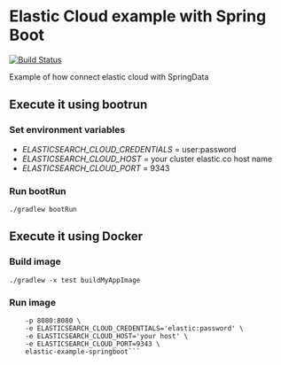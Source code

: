 # Elastic Cloud example with Spring Boot

[![Build Status](https://travis-ci.org/cgoncas/elastic-example-springboot.svg?branch=master)](https://travis-ci.org/cgoncas/elastic-example-springboot)

Example of how connect elastic cloud with SpringData

## Execute it using bootrun

### Set environment variables

- *ELASTICSEARCH_CLOUD_CREDENTIALS* = user:password
- *ELASTICSEARCH_CLOUD_HOST* = your cluster elastic.co host name
- *ELASTICSEARCH_CLOUD_PORT* = 9343

### Run bootRun

```./gradlew bootRun```

## Execute it using Docker

### Build image

```./gradlew -x test buildMyAppImage```

### Run image

```docker run \
    -p 8080:8080 \
    -e ELASTICSEARCH_CLOUD_CREDENTIALS='elastic:password' \
    -e ELASTICSEARCH_CLOUD_HOST='your host' \
    -e ELASTICSEARCH_CLOUD_PORT=9343 \
    elastic-example-springboot```



